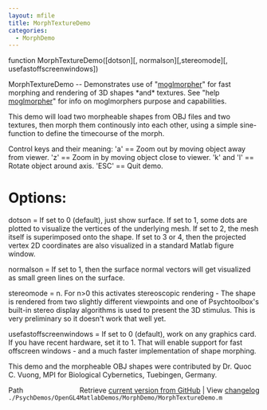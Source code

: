 ```yaml
---
layout: mfile
title: MorphTextureDemo
categories:
  - MorphDemo
---
```


function MorphTextureDemo\(\[dotson\]\[, normalson\]\[,stereomode\]\[, usefastoffscreenwindows\]\)

MorphTextureDemo \-\- Demonstrates use of "[moglmorpher](/docs/moglmorpher)" for fast morphing
and rendering of 3D shapes \*and\* textures. See "help [moglmorpher](/docs/moglmorpher)" for
info on moglmorphers purpose and capabilities.

This demo will load two morpheable shapes from OBJ files and two
textures, then morph them continously into each other, using a simple
sine\-function to define the timecourse of the morph.

Control keys and their meaning: 'a' == Zoom out by moving object away
from viewer. 'z' == Zoom in by moving object close to viewer. 'k' and 'l'
== Rotate object around axis. 'ESC' == Quit demo.

# Options:

dotson = If set to 0 \(default\), just show surface. If set to 1, some dots
are plotted to visualize the vertices of the underlying mesh. If set to
2, the mesh itself is superimposed onto the shape. If set to 3 or 4, then
the projected vertex 2D coordinates are also visualized in a standard
Matlab figure window.

normalson = If set to 1, then the surface normal vectors will get
visualized as small green lines on the surface.

stereomode = n. For n\>0 this activates stereoscopic rendering \- The shape
is rendered from two slightly different viewpoints and one of
Psychtoolbox's built\-in stereo display algorithms is used to present the
3D stimulus. This is very preliminary so it doesn't work that well yet.

usefastoffscreenwindows = If set to 0 \(default\), work on any graphics
card. If you have recent hardware, set it to 1. That will enable support
for fast offscreen windows \- and a much faster implementation of shape
morphing.

This demo and the morpheable OBJ shapes were contributed by Dr. Quoc C.
Vuong, MPI for Biological Cybernetics, Tuebingen, Germany.


<div class="code_header" style="text-align:right;">
  <span style="float:left;">Path&nbsp;&nbsp;</span> <span class="counter">Retrieve <a href=
  "https://raw.github.com/Psychtoolbox-3/Psychtoolbox-3/beta/./PsychDemos/OpenGL4MatlabDemos/MorphDemo/MorphTextureDemo.m">current version from GitHub</a> | View <a href=
  "https://github.com/Psychtoolbox-3/Psychtoolbox-3/commits/beta/./PsychDemos/OpenGL4MatlabDemos/MorphDemo/MorphTextureDemo.m">changelog</a></span>
</div>
<div class="code">
  <code>./PsychDemos/OpenGL4MatlabDemos/MorphDemo/MorphTextureDemo.m</code>
</div>
